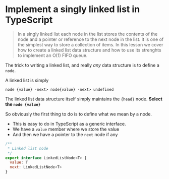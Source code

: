 # Implement a singly linked list in TypeScript
> In a singly linked list each node in the list stores the contents of the node and a pointer or reference to the next node in the list. It is one of the simplest way to store a collection of items.
> In this lesson we cover how to create a linked list data structure and how to use its strenghts to implement an O(1) FIFO queue.

The trick to writing a linked list, and really *any* data structure is to define a `node`.

A linked list is simply

`node {value} -next> node{value} -next> undefined`

The linked list data structure itself simply maintains the `{head}` node.
**Select the `node {value}`**

So obviously the first thing to do is to define what we mean by a node.
* This is easy to do in TypeScript as a generic interface.
* We have a `value` member where we store the value
* And then we have a pointer to the `next` node if any

```js
/**
 * Linked list node
 */
export interface LinkedListNode<T> {
  value: T
  next: LinkedListNode<T>
}
```
